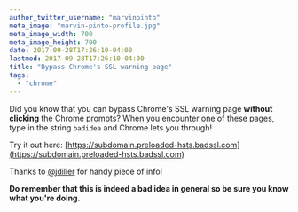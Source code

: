 ```yaml
---
author_twitter_username: "marvinpinto"
meta_image: "marvin-pinto-profile.jpg"
meta_image_width: 700
meta_image_height: 700
date: 2017-09-28T17:26:10-04:00
lastmod: 2017-09-28T17:26:10-04:00
title: "Bypass Chrome's SSL warning page"
tags:
  - "chrome"
---
```


Did you know that you can bypass Chrome's SSL warning page **without clicking** the Chrome prompts? When you encounter one of these pages, type in the string `badidea` and Chrome lets you through!

Try it out here: [https://subdomain.preloaded-hsts.badssl.com](https://subdomain.preloaded-hsts.badssl.com)

Thanks to [@jdiller](https://twitter.com/jdiller) for handy piece of info!

**Do remember that this is indeed a bad idea in general so be sure you know what you're doing.**
